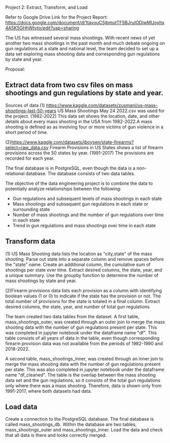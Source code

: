 Project 2:
Extract, Transform, and Load

Refer to Google Drive Link for the Project Report:
https://docs.google.com/document/d/1tavouCSjbmutTF5BJruIODiwMUoyhx4A5K5GHhWtyto/edit?usp=sharing

The US has witnessed several mass shootings. With recent news of yet another two mass shootings in the past month and much debate ongoing on gun regulations at a state and national level, the team decided to set up a data set exploring mass shooting data and corresponding gun regulations by state and year.

Proposal:

Extract data from two csv files on mass shootings and gun regulations by state and year.
------------
Sources of data
(1) https://www.kaggle.com/datasets/zusmani/us-mass-shootings-last-50-years
US Mass Shootings May 24 2022.csv was used for the project. (1982-2022)
This data set shows the location, date, and other details about every mass shooting in the USA from 1982-2022.A mass shooting is defined as as involving four or more victims of gun violence in a short period of time.

(2)https://www.kaggle.com/datasets/jboysen/state-firearms?select=raw_data.csv
Firearm Provisions in US States shows a list of firearm provisions across the 50 states by year. (1991-2017)
The provisions are recorded for each year.

The final database is in PostgreSQL, even though the data is a non-relational database. The database consists of two data tables.

The objective of the data engineering project is to combine the data to potentially analyze relationships between the following:
* Gun regulations and subsequent levels of mass shootings in each state
* Mass shootings and subsequent gun regulations in each state or surrounding state
* Number of mass shootings and the number of gun regulations over time in each state
* Trend in gun regulations and mass shootings over time in each state

Transform data
--------------
(1) US Mass Shooting data lists the location as "city,state" of the mass shooting. Parse out state into a separate column and remove spaces before the "state" name. Create an additional column, the cumulative sum of shootings per state over time. Extract desired columns, the state, year, and a unique summary. Use the groupby function to determine the number of mass shootings by state and year. 

(2)Firearm provisions data lists each provision as a column with identifying boolean values (1 or 0) to indicate if the state has the provision or not. The total number of provisions for the state is totaled in a final column. 
Extract desired columns, the state, year, and number of total gun regulations

The team created two data tables from the dataset. 
A first table, mass_shootings_outer, was created through an outer join to merge the mass shooting data with the number of gun regulations present per state.
This was completed in jupyter notebook under the dataframe name "df". This table consists of all years of data in the table, even though corresponding firearm provision data was not available from the periods of 1982-1990 and 2018-2022.

A second table, mass_shootings_inner, was created through an inner join to merge the mass shooting data with the number of gun regulations present per state.
This was also completed in jupyter notebook under the dataframe name "df_cleaned". The table is the overlap between the mass shooting data set and the gun regulations, so it consists of the total gun regulations only where there was a mass shooting. 
Therefore, data is shown only from 1991-2017, where both datasets had data.

Load data
-------------
Create a connection to the PostgreSQL database.
The final database is called mass_shootings_db. Within the database are two tables, mass_shootings_outer and mass_shootings_inner.
Load the data and check that all data is there and looks correctly merged.
